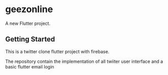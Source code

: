 # geezonline

A new Flutter project.

## Getting Started

This is a twitter clone flutter project with firebase.

The repository contain the implementation of all twiiter user interface and a basic flutter email login
